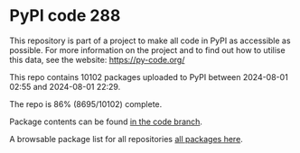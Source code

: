 # PyPI code 288

This repository is part of a project to make all code in PyPI as accessible as possible. For more information 
on the project and to find out how to utilise this data, see the website: https://py-code.org/

This repo contains 10102 packages uploaded to PyPI between 
2024-08-01 02:55 and 2024-08-01 22:29.

The repo is 86% (8695/10102) complete.

Package contents can be found [in the code branch](https://github.com/pypi-data/pypi-mirror-288/tree/code/packages).

A browsable package list for all repositories [all packages here](https://py-code.org/repositories/pypi-mirror-288).



